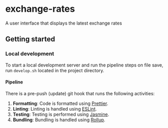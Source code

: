 # exchange-rates
A user interface that displays the latest exchange rates

## Getting started

### Local development

To start a local development server and run the pipeline steps on file save, run `develop.sh` located in the project directory.

#### Pipeline

There is a pre-push (update) git hook that runs the following activities:

1. **Formatting**: Code is formatted using [Prettier](https://prettier.io/).
2. **Linting**: Linting is handled using [ESLint](https://eslint.org/).
3. **Testing**: Testing is performed using [Jasmine](https://jasmine.github.io/).
4. **Bundling**: Bundling is handled using [Rollup](https://rollupjs.org).